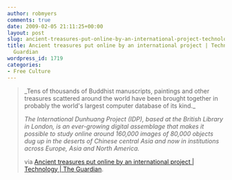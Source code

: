 ```yaml
---
author: robmyers
comments: true
date: 2009-02-05 21:11:25+00:00
layout: post
slug: ancient-treasures-put-online-by-an-international-project-technology-the-guardian
title: Ancient treasures put online by an international project | Technology | The
  Guardian
wordpress_id: 1719
categories:
- Free Culture
---
```


<blockquote>_Tens of thousands of Buddhist manuscripts, paintings and other treasures scattered around the world have been brought together in probably the world's largest computer database of its kind._  
  
_The International Dunhuang Project (IDP), based at the British Library in London, is an ever-growing digital assemblage that makes it possible to study online around 160,000 images of 80,000 objects dug up in the deserts of Chinese central Asia and now in institutions across Europe, Asia and North America._  
  
via [Ancient treasures put online by an international project | Technology | The Guardian](http://www.guardian.co.uk/technology/2009/feb/05/online-ancient-treasures-british-library).</blockquote>




